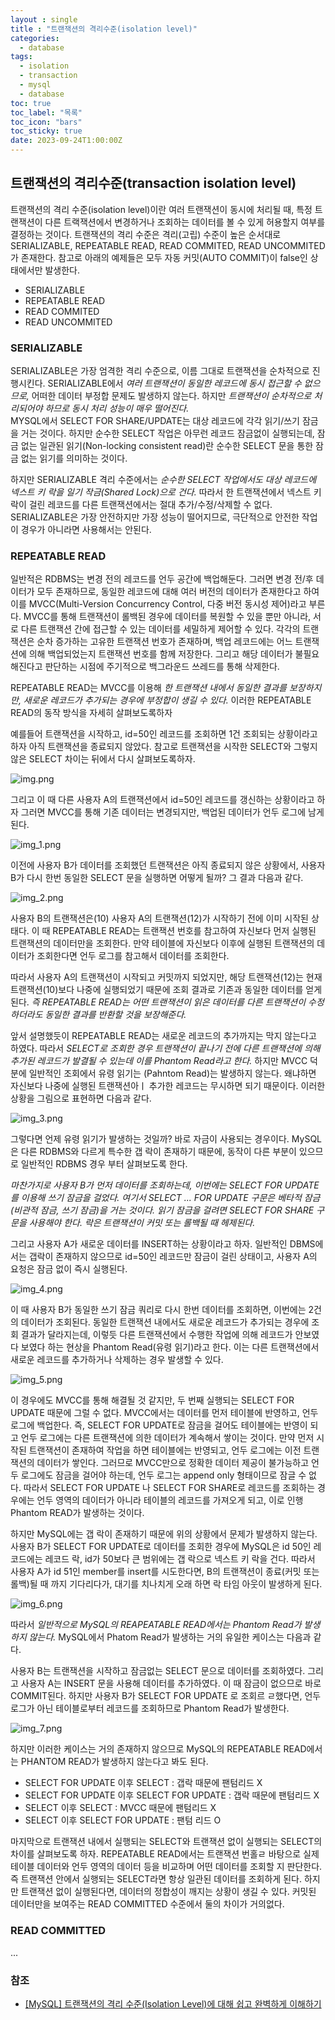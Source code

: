 ```yaml
---
layout : single
title : "트랜잭션의 격리수준(isolation level)"
categories:
  - database
tags:
  - isolation
  - transaction
  - mysql
  - database
toc: true
toc_label: "목록"
toc_icon: "bars"
toc_sticky: true
date: 2023-09-24T1:00:00Z
---
```


## 트랜잭션의 격리수준(transaction isolation level)

트랜잭션의 격리 수준(isolation level)이란 여러 트랜잭션이 동시에 처리될 때, 특정 트랜잭션이
다른 트랙잭션에서 변경하거나 조회하는 데이터를 볼 수 있게 허용할지 여부를 결정하는 것이다.
트랜잭션의 격리 수준은 격리(고립) 수준이 높은 순서대로 SERIALIZABLE, REPEATABLE READ, READ COMMITED, READ UNCOMMITED가 존재한다.
참고로 아래의 예제들은 모두 자동 커밋(AUTO COMMIT)이 false인 상태에서만 발생한다.

- SERIALIZABLE
- REPEATABLE READ
- READ COMMITED
- READ UNCOMMITED

### SERIALIZABLE
SERIALIZABLE은 가장 엄격한 격리 수준으로, 이름 그대로 트랜잭션을 순차적으로 진행시킨다.
SERIALIZABLE에서 *여러 트랜잭션이 동일한 레코드에 동시 접근할 수 없으므로,* 어떠한 데이터 부정합 문제도 발생하지 않는다.
하지만 *트랜잭션이 순차적으로 처리되어야 하므로 동시 처리 성능이 매우 떨어진다.*   
MYSQL에서 SELECT FOR SHARE/UPDATE는 대상 레코드에 각각 읽기/쓰기 잠금을 거는 것이다.
하지만 순수한 SELECT 작업은 아무런 레코드 잠금없이 실행되는데, 잠금 없는 일관된 읽기(Non-locking consistent read)란
순수한 SELECT 문을 통한 잠금 없는 읽기를 의미하는 것이다.

하지만 SERIALIZABLE 격리 수준에서는 *순수한 SELECT 작업에서도 대상 레코드에 넥스트 키 락을 일기 작금(Shared Lock)으로 건다.*
따라서 한 트랜잭션에서 넥스트 키 락이 걸린 레코드를 다른 트랜잭션에서는 절대 추가/수정/삭제할 수 없다.
SERIALIZABLE은 가장 안전하지만 가장 성능이 떨어지므로, 극단적으로 안전한 작업이 경우가 아니라면 사용해서는 안된다.



### REPEATABLE READ

일반적은 RDBMS는 변경 전의 레코드를 언두 공간에 백업해둔다. 그러면 변경 전/후 데이터가 모두 존재하므로, 동일한 레코드에
대해 여러 버전의 데이터가 존재한다고 하여 이를 MVCC(Multi-Version Concurrency Control, 다중 버전 동시성 제어)라고 부른다.
MVCC를 통해 트랜잭션이 롤백된 경우에 데이터를 복원할 수 있을 뿐만 아니라, 서로 다른 트랜잭션 간에 접근할 수 있는 데이터를 세밀하게 제어할 수 있다.
각각의 트랜잭션은 순차 증가하는 고유한 트랜잭션 번호가 존재하며, 백업 레코드에는 어느 트랜잭션에 의해 백업되었는지 트랜잭션 번호를 함께 저장한다. 
그리고 해당 데이터가 불필요해진다고 판단하는 시점에 주기적으로 백그라운드 쓰레드를 통해 삭제한다.

REPEATABLE READ는 MVCC를 이용해 *한 트랜잭션 내에서 동일한 결과를 보장하지만, 새로운 레코드가 추가되는 경우에 부정합이 생길 수 있다.*
이러한 REPEATABLE READ의 동작 방식을 자세히 살펴보도록하자   

예를들어 트랜잭션을 시작하고, id=50인 레코드를 조회하면 1건 조회되는 상황이라고하자 아직 트랜잭션을 종료되지 않았다. 참고로 트랜잭션을 시작한
SELECT와 그렇지 않은 SELECT 차이는 뒤에서 다시 살펴보도록하자.

![img.png](/assets/images/2309/28-01.png#center)

그리고 이 때 다른 사용자 A의 트랜잭션에서 id=50인 레코드를 갱신하는 상황이라고 하자 그러면 MVCC를 통해 기존 데이터는 변경되지만,
백업된 데이터가 언두 로그에 남게 된다.

![img_1.png](/assets/images/2309/28-02.png#center)

이전에 사용자 B가 데이터를 조회했던 트랜잭션은 아직 종료되지 않은 상황에서, 사용자 B가 다시 한번 동일한
SELECT 문을 실행하면 어떻게 될까? 그 결과 다음과 같다.

![img_2.png](/assets/images/2309/28-03.png#center)

사용자 B의 트랜잭션은(10) 사용자 A의 트랜잭션(12)가 시작하기 전에 이미 시작된 상태다.
이 때 REPEATABLE READ는 트랜잭션 번호를 참고하여 자신보다 먼저 실행된 트랜잭션의 데이터만을
조회한다. 만약 테이블에 자신보다 이후에 실행된 트랜잭션의 데이터가 조회한다면 언두 로그를 참고해서 데이터를 조회한다.   

따라서 사용자 A의 트랜잭션이 시작되고 커밋까지 되었지만, 해당 트랜잭션(12)는 현재 트랜잭션(10)보다
나중에 실행되었기 때문에 조회 결과로 기존과 동일한 데이터를 얻게 된다. 
*즉 REPEATABLE READ는 어떤 트랜잭션이 읽은 데이터를 다른 트랜잭션이 수정하더라도 동일한 결과를 반환할 것을 보장해준다.*
   
앞서 설명했듯이 REPEATABLE READ는 새로운 레코드의 추가까지는 막지 않는다고 하였다. 따라서
*SELECT로 조회한 경우 트랜잭션이 끝나기 전에 다른 트랜잭션에 의해 추가된 레코드가 발결될 수 있는데 이를 Phantom Read라고 한다.* 
하지만 MVCC 덕분에 일반적인 조회에서 유령 읽기는 (Pahntom Read)는 발생하지 않는다. 왜냐하면 자신보다 나중에 실행된 트랜잭션아ㅣ
추가한 레코드는 무시하면 되기 때문이다. 이러한 상황을 그림으로 표현하면 다음과 같다. 

![img_3.png](/assets/images/2309/28-04.png#center)

그렇다면 언제 유령 읽기가 발생하는 것일까? 바로 자금이 사용되는 경우이다. MySQL은 다른 RDBMS와 다르게 특수한 갭 락이 존재하기 때문에,
동작이 다른 부분이 있으므로 일반적인 RDBMS 경우 부터 살펴보도록 한다.
   
*마찬가지로 사용자 B가 먼저 데이터를 조회하는데, 이번에는 SELECT FOR UPDATE를 이용해 쓰기 잠금을 걸었다.
여기서 SELECT ... FOR UPDATE 구문은 베타적 잠금(비관적 잠금, 쓰기 잠금)을 거는 것이다.
읽기 잠금을 걸려면 SELECT FOR SHARE 구문을 사용해야 한다. 락은 트랜잭션이 커밋 또는 롤백될 때 헤제된다.*   

그리고 사용자 A가 새로운 데이터를 INSERT하는 상황이라고 하자. 일반적인 DBMS에서는 갭락이 존재하지 않으므로 id=50인 레코드만 잠금이 걸린 상태이고,
사용자 A의 요청은 잠금 없이 즉시 실행된다. 

![img_4.png](/assets/images/2309/28-05.png#center)

이 때 사용자 B가 동일한 쓰기 잠금 쿼리로 다시 한번 데이터를 조회하면, 이번에는 2건의 데이터가 조회된다.
동일한 트랜잭션 내에서도 새로운 레코드가 추가되는 경우에 조회 결과가 달라지는데, 이렇듯 다른 트랜잭션에서 수행한
작업에 의해 레코드가 안보였다 보였다 하는 현상을 Phantom Read(유령 읽기)라고 한다. 이는 다른 트랜잭션에서
새로운 레코드를 추가하거나 삭제하는 경우 발생할 수 있다. 

![img_5.png](/assets/images/2309/28-06.png#center)

이 경우에도 MVCC를 통해 해결될 것 같지만, 두 번째 실행되는 SELECT FOR UPDATE 때문에 그럴 수 없다.
MVCC에서는 데이터를 먼저 테이블에 반영하고, 언두 로그에 백업한다. 즉, SELECT FOR UPDATE로 잠금을 걸어도 테이블에는 반영이 되고
언두 로그에는 다른 트랜잭션에 의한 데이터가 계속해서 쌓이는 것이다. 만약 먼저 시작된 트랜잭션이 존재하여 작업을 하면 테이블에는 반영되고, 언두 로그에는
이전 트랜잭션의 데이터가 쌓인다. 그러므로 MVCC만으로 정확한 데이터 제공이 불가능하고 언두 로그에도 잠금을 걸어야 하는데, 언두 로그는 append only 형태이므로 잠글 수 없다.
따라서 SELECT FOR UPDATE 나 SELECT FOR SHARE로 레코드를 조회하는 경우에는 언두 영역의 데이터가 아니라
테이블의 레코드를 가져오게 되고, 이로 인행 Phantom READ가 발생하는 것이다.

하지만 MySQL에는 갭 락이 존재하기 때문에 위의 상황에서 문제가 발생하지 않는다. 
사용자 B가 SELECT FOR UPDATE로 데이터를 조회한 경우에 MySQL은 id 50인 레코드에는 레코드 락,
id가 50보다 큰 범위에는 갭 락으로 넥스트 키 락을 건다. 따라서 사용자 A가 id 51인 member를 insert를 시도한다면,
B의 트랜잭션이 종료(커밋 또는 롤백)될 때 까지 기다리다가, 대기를 치나치게 오래 하면 락 타임 아웃이 발생하게 된다.

![img_6.png](/assets/images/2309/28-07.png#center)

따라서 *일반적으로 MySQL의 REAPEATABLE READ에서는 Phantom Read가 발생하지 않는다.*
MySQL에서 Phatom Read가 발생하는 거의 유일한 케이스는 다음과 같다.

사용자 B는 트랜잭션을 시작하고 잠금없는 SELECT 문으로 데이터를 조회하였다. 그리고 
사용자 A는 INSERT 문을 사용해 데이터를 추가하였다. 이 때 잠금이 없으므로 바로 COMMIT된다. 하지만
사용자 B가 SELECT FOR UPDATE 로 조회르 ㄹ했다면, 언두 로그가 아닌 테이블로부터 레코드를 조회하므로 Phantom Read가 발생한다.


![img_7.png](/assets/images/2309/28-08.png#center)

하지만 이러한 케이스는 거의 존재하지 않으므로 MySQL의 REPEATABLE READ에서는 PHANTOM READ가 발생하지 않는다고 봐도 된다. 

- SELECT FOR UPDATE 이후 SELECT : 갭락 때문에 팬텀리드 X
- SELECT FOR UPDATE 이후 SELECT FOR UPDATE : 갭락 때문에 팬텀리드 X
- SELECT 이후 SELECT : MVCC 때문에 팬텀리드 X
- SELECT 이후 SELECT FOR UPDATE : 팬텀 리드 O

마지막으로 트랜잭션 내에서 실행되는 SELECT와 트랜잭션 없이 실행되는 SELECT의 차이를 살펴보도록 하자.
REPEATABLE READ에서는 트랜잭션 번홀ㄹ 바탕으로 실제 테이블 데이터와 언두 영역의 데이터 등을 비교하며
어떤 데이터를 조회할 지 판단한다. 즉 트랜잭션 안에서 실행되는 SELECT라면 항상 일관된 데이터를 조회하게 된다.
하지만 트랜잭션 없이 실행된다면, 데이터의 정합성이 깨지는 상황이 생길 수 있다. 커밋된 데이터만을 보여주는 READ COMMITTED 수준에서 둘의 차이가 거의없다.


### READ COMMITTED

...


### 참조
- [[MySQL] 트랜잭션의 격리 수준(Isolation Level)에 대해 쉽고 완벽하게 이해하기](https://mangkyu.tistory.com/299)


